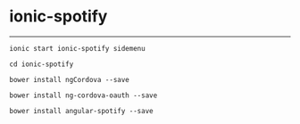 ionic-spotify
==================

****


    ionic start ionic-spotify sidemenu
    
    cd ionic-spotify
    
    bower install ngCordova --save
  
    bower install ng-cordova-oauth --save

    bower install angular-spotify --save

  
 

